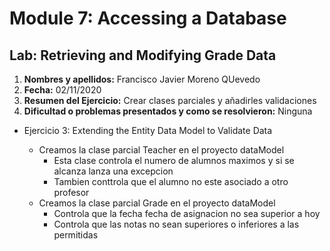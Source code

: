 # Module 7: Accessing a Database

## Lab: Retrieving and Modifying Grade Data

1. **Nombres y apellidos:** Francisco Javier Moreno QUevedo
2. **Fecha:** 02/11/2020
3. **Resumen del Ejercicio:**  Crear clases parciales y añadirles validaciones
4. **Dificultad o problemas presentados y como se resolvieron:** Ninguna

- Ejercicio 3: Extending the Entity Data Model to Validate Data

  - Creamos la clase parcial Teacher en el proyecto dataModel
    - Esta clase controla el numero de alumnos maximos y si se alcanza lanza una excepcion
    - Tambien conttrola que el alumno no este asociado a otro profesor
  - Creamos la clase parcial Grade en el proyecto dataModel
    - Controla que la fecha fecha de asignacion no sea superior a hoy
    - Controla que las notas no sean superiores o inferiores a las permitidas
  
